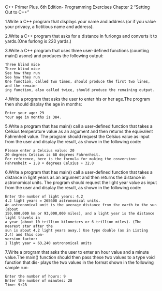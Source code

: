 C++ Primer Plus. 6th Edition- Programming Exercises 
Chapter 2 “Setting Out to C++”

1.Write a C++ program that displays your name and address (or if you value your privacy, a fictitious name and address).

2.Write a C++ program that asks for a distance in furlongs and converts it to yards.(One furlong is 220 yards.)

3.Write a C++ program that uses three user-defined functions (counting main() asone) and produces the following output:

```
Three blind mice
Three blind mice
See how they run
See how they run
One function, called two times, should produce the first two lines, and the remain-
ing function, also called twice, should produce the remaining output.
```

4.Write a program that asks the user to enter his or her age.The program then should display the age in months:

```
Enter your age: 29
Your age in months is 384.
```

5.Write a program that has main() call a user-defined function that takes a Celsius temperature value as an argument and then returns the equivalent Fahrenheit value.
The program should request the Celsius value as input from the user and display
the result, as shown in the following code:

```
Please enter a Celsius value: 20
20 degrees Celsius is 68 degrees Fahrenheit.
For reference, here is the formula for making the conversion:
Fahrenheit = 1.8 × degrees Celsius + 32.0
```

6.Write a program that has main() call a user-defined function that takes a distance
in light years as an argument and then returns the distance in astronomical units.
The program should request the light year value as input from the user and display
the result, as shown in the following code:

```
Enter the number of light years: 4.2
4.2 light years = 265608 astronomical units.
An astronomical unit is the average distance from the earth to the sun (about
150,000,000 km or 93,000,000 miles), and a light year is the distance light travels in
a year (about 10 trillion kilometers or 6 trillion miles). (The nearest star after the
sun is about 4.2 light years away.) Use type double (as in Listing 2.4) and this con-
version factor:
1 light year = 63,240 astronomical units
```

7.Write a program that asks the user to enter an hour value and a minute value.The
main() function should then pass these two values to a type void function that dis-
plays the two values in the format shown in the following sample run:

```
Enter the number of hours: 9
Enter the number of minutes: 28
Time: 9:28
```
